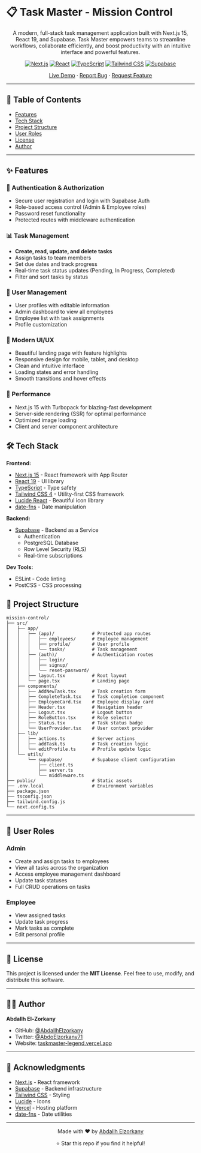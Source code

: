 # 📋 Task Master - Mission Control

<div align="center">

A modern, full-stack task management application built with Next.js 15, React 19, and Supabase. Task Master empowers teams to streamline workflows, collaborate efficiently, and boost productivity with an intuitive interface and powerful features.

[![Next.js](https://img.shields.io/badge/Next.js-15.5.4-black?style=for-the-badge&logo=next.js)](https://nextjs.org/)
[![React](https://img.shields.io/badge/React-19.0.0-61dafb?style=for-the-badge&logo=react)](https://react.dev/)
[![TypeScript](https://img.shields.io/badge/TypeScript-5.0-3178c6?style=for-the-badge&logo=typescript)](https://www.typescriptlang.org/)
[![Tailwind CSS](https://img.shields.io/badge/Tailwind-4.0-38bdf8?style=for-the-badge&logo=tailwind-css)](https://tailwindcss.com/)
[![Supabase](https://img.shields.io/badge/Supabase-2.50.2-3ecf8e?style=for-the-badge&logo=supabase)](https://supabase.com/)

[Live Demo](https://taskmaster-legend.vercel.app/) · [Report Bug](https://github.com/AbdallhElzorkany/mission-control/issues) · [Request Feature](https://github.com/AbdallhElzorkany/mission-control/issues)

</div>

---

## 📑 Table of Contents

- [Features](#-features)
- [Tech Stack](#️-tech-stack)
- [Project Structure](#-project-structure)
- [User Roles](#-user-roles)
- [License](#-license)
- [Author](#-author)

---

## ✨ Features

### 🔐 Authentication & Authorization

- Secure user registration and login with Supabase Auth
- Role-based access control (Admin & Employee roles)
- Password reset functionality
- Protected routes with middleware authentication

### 📊 Task Management

- **Create, read, update, and delete tasks**
- Assign tasks to team members
- Set due dates and track progress
- Real-time task status updates (Pending, In Progress, Completed)
- Filter and sort tasks by status

### 👥 User Management

- User profiles with editable information
- Admin dashboard to view all employees
- Employee list with task assignments
- Profile customization

### 🎨 Modern UI/UX

- Beautiful landing page with feature highlights
- Responsive design for mobile, tablet, and desktop
- Clean and intuitive interface
- Loading states and error handling
- Smooth transitions and hover effects

### 🚀 Performance

- Next.js 15 with Turbopack for blazing-fast development
- Server-side rendering (SSR) for optimal performance
- Optimized image loading
- Client and server component architecture

## 🛠️ Tech Stack

**Frontend:**

- [Next.js 15](https://nextjs.org/) - React framework with App Router
- [React 19](https://react.dev/) - UI library
- [TypeScript](https://www.typescriptlang.org/) - Type safety
- [Tailwind CSS 4](https://tailwindcss.com/) - Utility-first CSS framework
- [Lucide React](https://lucide.dev/) - Beautiful icon library
- [date-fns](https://date-fns.org/) - Date manipulation

**Backend:**

- [Supabase](https://supabase.com/) - Backend as a Service
  - Authentication
  - PostgreSQL Database
  - Row Level Security (RLS)
  - Real-time subscriptions

**Dev Tools:**

- ESLint - Code linting
- PostCSS - CSS processing

## 📁 Project Structure

```
mission-control/
├── src/
│   ├── app/
│   │   ├── (app)/              # Protected app routes
│   │   │   ├── employees/      # Employee management
│   │   │   ├── profile/        # User profile
│   │   │   └── tasks/          # Task management
│   │   ├── (auth)/             # Authentication routes
│   │   │   ├── login/
│   │   │   ├── signup/
│   │   │   └── reset-password/
│   │   ├── layout.tsx          # Root layout
│   │   └── page.tsx            # Landing page
│   ├── components/
│   │   ├── AddNewTask.tsx      # Task creation form
│   │   ├── CompleteTask.tsx    # Task completion component
│   │   ├── EmployeeCard.tsx    # Employee display card
│   │   ├── Header.tsx          # Navigation header
│   │   ├── Logout.tsx          # Logout button
│   │   ├── RoleButton.tsx      # Role selector
│   │   ├── Status.tsx          # Task status badge
│   │   └── UserProvider.tsx    # User context provider
│   ├── lib/
│   │   ├── actions.ts          # Server actions
│   │   ├── addTask.ts          # Task creation logic
│   │   └── editProfile.ts      # Profile update logic
│   └── utils/
│       └── supabase/           # Supabase client configuration
│           ├── client.ts
│           ├── server.ts
│           └── middleware.ts
├── public/                     # Static assets
├── .env.local                  # Environment variables
├── package.json
├── tsconfig.json
├── tailwind.config.js
└── next.config.ts
```

---

## 🔑 User Roles

### Admin

- Create and assign tasks to employees
- View all tasks across the organization
- Access employee management dashboard
- Update task statuses
- Full CRUD operations on tasks

### Employee

- View assigned tasks
- Update task progress
- Mark tasks as complete
- Edit personal profile

---

## 📄 License

This project is licensed under the **MIT License**. Feel free to use, modify, and distribute this software.

---

## 👨‍💻 Author

**Abdallh El-Zorkany**

- GitHub: [@AbdallhElzorkany](https://github.com/AbdallhElzorkany)
- Twitter: [@AbdoElzorkany71](https://twitter.com/AbdoElzorkany71)
- Website: [taskmaster-legend.vercel.app](https://taskmaster-legend.vercel.app/)

---

## 🙏 Acknowledgments

- [Next.js](https://nextjs.org/) - React framework
- [Supabase](https://supabase.com/) - Backend infrastructure
- [Tailwind CSS](https://tailwindcss.com/) - Styling
- [Lucide](https://lucide.dev/) - Icons
- [Vercel](https://vercel.com/) - Hosting platform
- [date-fns](https://date-fns.org/) - Date utilities
---

<div align="center">

Made with ❤️ by [Abdallh Elzorkany](https://github.com/AbdallhElzorkany)

⭐ Star this repo if you find it helpful!

</div>
